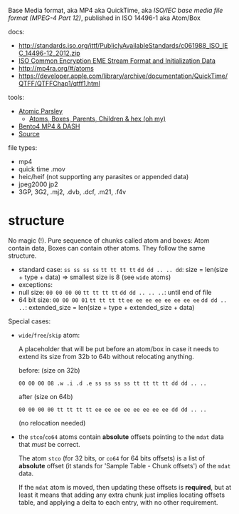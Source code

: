 Base Media format, 
aka MP4
aka QuickTime,
aka *ISO/IEC base media file format (MPEG-4 Part 12)*,
published in ISO 14496-1
aka Atom/Box

docs:
- http://standards.iso.org/ittf/PubliclyAvailableStandards/c061988_ISO_IEC_14496-12_2012.zip
- [ISO Common Encryption EME Stream Format and Initialization Data](https://dvcs.w3.org/hg/html-media/raw-file/ff10d356cc07/encrypted-media/cenc-format.html)
- http://mp4ra.org/#/atoms
- https://developer.apple.com/library/archive/documentation/QuickTime/QTFF/QTFFChap1/qtff1.html

tools:
- [Atomic Parsley](https://sourceforge.net/projects/atomicparsley/)
  - [Atoms, Boxes, Parents, Children & hex (oh my)](http://atomicparsley.sourceforge.net/mpeg-4files.html)
- [Bento4 MP4 & DASH](https://www.bento4.com/)
 - [Source](https://github.com/axiomatic-systems/Bento4)

file types:
- mp4
- quick time .mov
- heic/heif (not supporting any parasites or appended data)
- jpeg2000 jp2
- 3GP, 3G2, .mj2, .dvb, .dcf, .m21, .f4v


# structure

No magic (!). Pure sequence of chunks called atom and boxes:
Atom contain data, Boxes can contain other atoms.
They follow the same structure.

- standard case: `ss ss ss ss` `tt tt tt tt` `dd dd .. .. dd`: size = len(size + type + data) => smallest size is 8 (see `wide` atoms)
- exceptions:
 - null size: `00 00 00 00` `tt tt tt tt` `dd dd .. .. ..`: until end of file
 - 64 bit size: `00 00 00 01` `tt tt tt tt` `ee ee ee ee ee ee ee ee` `dd dd .. ..`: extended_size = len(size + type + extended_size + data)

Special cases:
- `wide`/`free`/`skip` atom:

  A placeholder that will be put before an atom/box in case it needs to extend
  its size from 32b to 64b without relocating anything.

  before: (size on 32b)
  ```
  00 00 00 08 .w .i .d .e ss ss ss ss tt tt tt tt dd dd .. ..
  ```

  after (size on 64b)
  ```
  00 00 00 00 tt tt tt tt ee ee ee ee ee ee ee ee dd dd .. ..
  ```
  (no relocation needed)

- the `stco`/`co64` atoms contain **absolute** offsets
  pointing to the `mdat` data that *must* be correct.

  The atom `stco` (for 32 bits, or `co64` for 64 bits offsets) is a list of
  **absolute** offset (it stands for 'Sample Table - Chunk offsets') of the
  `mdat` data.

  If the `mdat` atom is moved, then updating these offsets is **required**,
  but at least it means that adding any extra chunk just implies locating offsets table,
  and applying a delta to each entry, with no other requirement.
